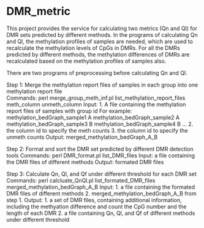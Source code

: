 # DMR_metric
This project provides the service for calculating two metrics (Qn and Ql) for DMR sets predicted by different methods.
In the programs of calculating Qn and Ql, the methylation profiles of samples are needed, which are used to recalculate the methylation levels of CpGs in DMRs. For all the DMRs predicted by different methods, the methylation differences of DMRs are recalculated based on the methylation profiles of samples also. 


There are two programs of preprocessing before calculating Qn and Ql.


Step 1: Merge the methylation report files of samples in each group into one methylation report file     
     Commands: perl merge_group_meth_inf.pl list_methylation_report_files meth_column unmeth_column
      Input: 1. A file containing the methylation report files of samples with group id
          For example: methylation_bedGraph_sample1 A
                methylation_bedGraph_sample2 A
                methylation_bedGraph_sample3 B
                methylation_bedGraph_sample4 B
                ...
          2. the column id to specify the meth counts
          3. the column id to specify the unmeth counts
      Output: merged_methylation_bedGraph_A_B
         
       
Step 2: Format and sort the DMR set predicted by different DMR detection tools
      Commands: perl DMR_format.pl list_DMR_files
      Input: a file containing the DMR files of different methods 
      Output: formated DMR files 
      
Step 3: Calculate Qn, Ql, and Qf under different threshold for each DMR set
      Commands: perl calcluate_QnQl.pl list_formated_DMR_files merged_methylation_bedGraph_A_B
      Input: 1. a file containing the formated DMR files of different methods 
             2. merged_methylation_bedGraph_A_B from step 1.
      Output: 1. a set of DMR files, containing additional information, including the methyation difference and count the CpG number and the length of each DMR
			        2. a file containing Qn, Ql, and Qf of different methods under different threshold 
